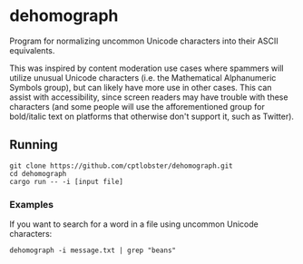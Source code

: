 # dehomograph
Program for normalizing uncommon Unicode characters into their ASCII equivalents.

This was inspired by content moderation use cases where spammers will utilize unusual Unicode characters (i.e. the
Mathematical Alphanumeric Symbols group), but can likely have more use in other cases. This can assist with
accessibility, since screen readers may have trouble with these characters (and some people will use the afforementioned
group for bold/italic text on platforms that otherwise don't support it, such as Twitter).

## Running
```shell
git clone https://github.com/cptlobster/dehomograph.git
cd dehomograph
cargo run -- -i [input file]
```

### Examples
If you want to search for a word in a file using uncommon Unicode characters:
```shell
dehomograph -i message.txt | grep "beans"
```